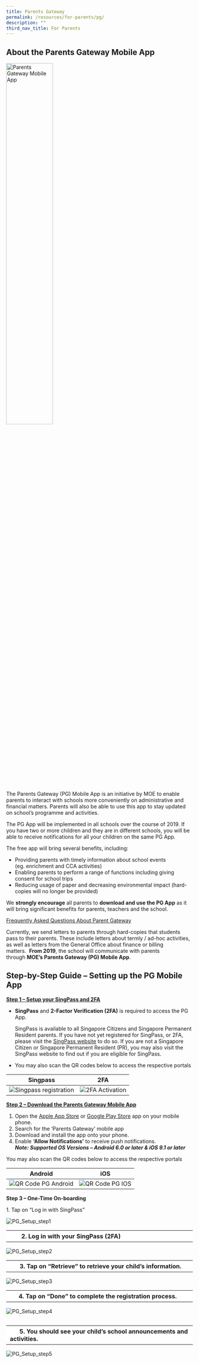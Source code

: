```yaml
---
title: Parents Gateway
permalink: /resources/for-parents/pg/
description: ""
third_nav_title: For Parents
---
```

About the Parents Gateway Mobile App
------------------------------------

<style>  
img {  
  display: block;  
  margin-left: auto;  
  margin-right: auto;  
}  
</style>  
<body><img src="/images/PG%20Gateway%20App%20Screenshot.png" alt="Parents Gateway Mobile App" style="width:50%;">  
  
</body>

The Parents Gateway (PG) Mobile App is an initiative by MOE to enable parents to interact with schools more conveniently on administrative and financial matters. Parents will also be able to use this app to stay updated on school’s programme and activities.

The PG App will be implemented in all schools over the course of 2019. If you have two or more children and they are in different schools, you will be able to receive notifications for all your children on the same PG App.

The free app will bring several benefits, including:

*   Providing parents with timely information about school events  
    (eg. enrichment and CCA activities)
*   Enabling parents to perform a range of functions including giving consent for school trips
*   Reducing usage of paper and decreasing environmental impact (hard-copies will no longer be provided)

We **strongly encourage** all parents to **download and use the PG App** as it will bring significant benefits for parents, teachers and the school.

[Frequently Asked Questions About Parent Gateway](/files/8a-PG-FAQs-for-Parents-31112018-For-Circulation.pdf)

Currently, we send letters to parents through hard-copies that students pass to their parents. These include letters about termly / ad-hoc activities, as well as letters from the General Office about finance or billing matters.  **From 2019**, the school will communicate with parents through **MOE’s Parents Gateway (PG) Mobile App**.

Step-by-Step Guide – Setting up the PG Mobile App
-------------------------------------------------

**<u>Step 1 – Setup your SingPass and 2FA</u>** 

*   **SingPass** and **2-Factor Verification (2FA)** is required to access the PG App.
    
    SingPass is available to all Singapore Citizens and Singapore Permanent Resident parents. If you have not yet registered for SingPass, or 2FA, please visit the [SingPass website](https://www.singpass.gov.sg/) to do so. If you are not a Singapore Citizen or Singapore Permanent Resident (PR), you may also visit the SingPass website to find out if you are eligible for SingPass.
    

*   You may also scan the QR codes below to access the respective portals

| Singpass | 2FA |
| --- | --- |
| ![Singpass registration](/images/Singpass%20registration.png) | ![2FA Activation](/images/tn%202FA%20Activation_png2.jpg) |

**<u>Step 2 – Download the Parents Gateway Mobile App</u>**

1.  Open the [Apple App Store](https://itunes.apple.com/sg/app/parents-gateway/id1267198708?mt=8) or [Google Play Store](https://play.google.com/store/apps/details?id=com.moe.pgp&hl=en_SG) app on your mobile phone.
2.  Search for the ‘Parents Gateway’ mobile app
3.  Download and install the app onto your phone.
4.  Enable **‘Allow Notifications’** to receive push notifications.  
    _**Note: Supported OS Versions – Android 6.0 or later & iOS 9.1 or later**_

You may also scan the QR codes below to access the respective portals

| Android | iOS |
| --- | --- |
| ![QR Code PG Android](/images/QR%20Code%20PG%20Android.png) | ![QR Code PG IOS](/images/QR%20Code%20PG%20IOS.png) |

**Step 3 – One-Time On-boarding**


1\. Tap on “Log in with SingPass”

![PG_Setup_step1](/images/PG%20step%201.jpg)

<table class="ive_eobj_left iveo_table ives_tab_simple" style="box-sizing: inherit; border-collapse: collapse; border-spacing: 0px; max-width: 100%; width: 672px;"><tbody style="box-sizing: inherit;"><tr style="box-sizing: inherit; background: rgb(255, 255, 255);"><td style="box-sizing: inherit; padding: 5px 10px; width: 10px; text-align: center;"></td><td style="box-sizing: inherit; padding: 5px 10px; width: 660px; text-align: left;"><strong style="box-sizing: inherit; font-weight: bold;">&nbsp;2. Log in with your SingPass (2FA)</strong></td></tr></tbody></table>

![PG_Setup_step2](/images/PG%20step%202.jpg)

<table class="ive_eobj_left iveo_table ives_tab_simple" style="box-sizing: inherit; border-collapse: collapse; border-spacing: 0px; max-width: 100%; width: 672px;"><tbody style="box-sizing: inherit;"><tr style="box-sizing: inherit; background: rgb(255, 255, 255);"><td style="box-sizing: inherit; padding: 5px 10px; width: 10px; text-align: left;"></td><td style="box-sizing: inherit; padding: 5px 10px; width: 666px; text-align: left;"><strong style="box-sizing: inherit; font-weight: bold;">3. Tap on “Retrieve” to retrieve your child’s information.</strong></td></tr></tbody></table>

![PG_Setup_step3](/images/PG%20step%203.jpg)

<table class="ive_eobj_left iveo_table ives_tab_simple" style="box-sizing: inherit; border-collapse: collapse; border-spacing: 0px; max-width: 100%; width: 512px;"><tbody style="box-sizing: inherit;"><tr style="box-sizing: inherit; background: rgb(255, 255, 255);"><td style="box-sizing: inherit; padding: 5px 10px; width: 4px; text-align: left;"></td><td style="box-sizing: inherit; padding: 5px 10px; width: 496px; text-align: left;"><strong style="box-sizing: inherit; font-weight: bold;">4. Tap on “Done” to complete the registration process.</strong></td></tr></tbody></table>

![PG_Setup_step4](/images/PG%20step%204.jpg)

<table class="ive_eobj_left iveo_table ives_tab_simple alignleft" style="box-sizing: inherit; border-collapse: collapse; border-spacing: 0px; max-width: 100%; float: left; margin-right: 10px; width: 661px;"><tbody style="box-sizing: inherit;"><tr style="box-sizing: inherit; background: rgb(255, 255, 255);"><td style="box-sizing: inherit; padding: 5px 10px; width: 657px;"><strong style="box-sizing: inherit; font-weight: bold;">&nbsp; &nbsp; &nbsp; 5. You should see your child’s school announcements and activities.</strong></td></tr></tbody></table>

![PG_Setup_step5](/images/PG%20step%205.jpg)